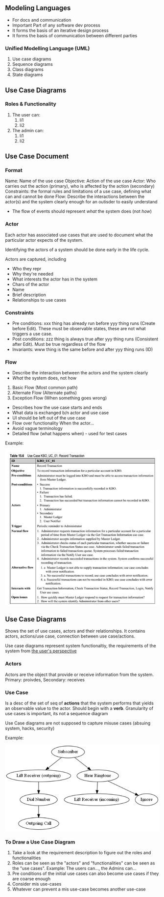 ## Modeling Languages

- For docs and communication
- Important Part of any software dev process
- It forms the basis of an iterative design process
- It forms the basis of communication between different parties

### Unified Modelling Language (UML)

1. Use case diagrams
2. Sequence diagrams
3. Class diagrams
4. State diagrams

## Use Case Diagrams

### Roles & Functionality

1. The user can:
   1. li1
   2. li2
2. The admin can:
   1. li1
   2. li2

## Use Case Document

### Format

Name: Name of the use case
Objective: Action of the use case
Actor: Who carries out the action (primary), who is affected by the action (secondary)
Constraints: the formal rules and limitations of a use case, defining what can and cannot be done
Flow: Describe the interactions between the actor(s) and the system clearly enough for an outisder to easily understand
   - The flow of events should represent *what* the system does (not *how*)

### Actor

Each actor has associated use cases that are used to document what the particular actor expects of the system.

Identifying the actors of a system should be done early in the life cycle.

Actors are captured, including
   - Who they repr
   - Why they're needed
   - What interests the actor has in the system
   - Chars of the actor
   - Name
   - Brief description
   - Relationships to use cases

### Constraints

- Pre conditions: xxx thing has already run before yyy thing runs (Create before Edit). These must be observable states, these are not what triggers a use case.
- Post conditions: zzz thing is always true after yyy thing runs (Consistent after Edit). Must be true regardless of the flow
- Invariants: www thing is the same before and after yyy thing runs (ID)

### Flow

- Describe the interaction between the actors and the system clearly
- *What* the system does, not how

1. Basic Flow (Most common path)
2. Alternate Flow (Alternate paths)
3. Exception Flow (When something goes wrong)

- Describes how the use case starts and ends
- What data is exchanged b/n actor and use case
- UI should be left out of the use case
- Flow over functionality When the actor...
- Avoid vague terminology
- Detailed flow (what happens when) - used for test cases

Example:

![ucdoc](./imgs/example%20ucdoc.png)

## Use Case Diagrams

Shows the set of use cases, actors and their relationships. It contains actors, actions/use case, connection between use case/actions.

Use case diagrams represent system functionaltiy, the requirements of the system from <u>the user's perspective</u>

### Actors

Actors are the object that provide or receive information from the system. Primary: proivdes, Secondary: receives

### Use Case

Is a desc of the set of seq of **actions** that the system performs that yields an observable value to the actor. Should begin with a **verb**. Granularity of use cases is important, its not a sequence diagram

Use Case diagrams are not supposed to capture misuse cases (absuing system, hacks, security)

Example:

![ucdiag](./imgs/ucdiag.png)

### To Draw a Use Case Diagram

1. Take a look at the requirement description to figure out the roles and functionalities
2. Roles can be seen as the "actors" and "functionalities" can be seen as the "use cases". Example: The users can..., the Admins can...
3. Pre conditions of the initial use cases can also become use cases if they are coarse enough
4. Consider mis use-cases
5. Whatever can prevent a mis use-case becomes another use-case



